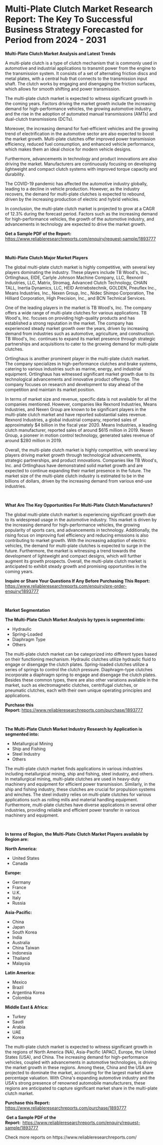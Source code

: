 <p><h1>Multi-Plate Clutch Market Research Report: The Key To Successful Business Strategy Forecasted for Period from 2024 - 2031</h1></p><p><strong>Multi-Plate Clutch Market Analysis and Latest Trends</strong></p>
<p><p>A multi-plate clutch is a type of clutch mechanism that is commonly used in automotive and industrial applications to transmit power from the engine to the transmission system. It consists of a set of alternating friction discs and metal plates, with a central hub that connects to the transmission input shaft. The clutch works by engaging and disengaging the friction surfaces, which allows for smooth shifting and power transmission.</p><p>The multi-plate clutch market is expected to witness significant growth in the coming years. Factors driving the market growth include the increasing demand for high-performance vehicles, the growing automotive industry, and the rise in the adoption of automated manual transmissions (AMTs) and dual-clutch transmissions (DCTs).</p><p>Moreover, the increasing demand for fuel-efficient vehicles and the growing trend of electrification in the automotive sector are also expected to boost the market growth. Multi-plate clutches offer improved power transmission efficiency, reduced fuel consumption, and enhanced vehicle performance, which makes them an ideal choice for modern vehicle designs.</p><p>Furthermore, advancements in technology and product innovations are also driving the market. Manufacturers are continuously focusing on developing lightweight and compact clutch systems with improved torque capacity and durability.</p><p>The COVID-19 pandemic has affected the automotive industry globally, leading to a decline in vehicle production. However, as the industry recovers, the demand for multi-plate clutches is expected to rebound, driven by the increasing production of electric and hybrid vehicles.</p><p>In conclusion, the multi-plate clutch market is projected to grow at a CAGR of 12.3% during the forecast period. Factors such as the increasing demand for high-performance vehicles, the growth of the automotive industry, and advancements in technology are expected to drive the market growth.</p></p>
<p><strong>Get a Sample PDF of the Report:&nbsp;</strong> <a href="https://www.reliableresearchreports.com/enquiry/request-sample/1893777">https://www.reliableresearchreports.com/enquiry/request-sample/1893777</a></p>
<p>&nbsp;</p>
<p><strong>Multi-Plate Clutch Major Market Players</strong></p>
<p><p>The global multi-plate clutch market is highly competitive, with several key players dominating the industry. These players include TB Wood's, Inc., Ortlinghaus, EIDE, Carlyle Johnson Machine Company, LLC, Rexnord Industries, LLC, Matrix, Stromag, Advanced Clutch Technology, CHAIN TALL, Inertia Dynamics, LLC, HEID Antriebstechnik, GOLDEN, Pneuflex Inc., Means Industries, Inc., Nexen Group, Inc., Nidec Shimpo Corporation, The Hilliard Corporation, High Precision, Inc., and BCN Technical Services.</p><p>One of the leading players in the market is TB Wood's, Inc. The company offers a wide range of multi-plate clutches for various applications. TB Wood's, Inc. focuses on providing high-quality products and has established a strong reputation in the market. The company has experienced steady market growth over the years, driven by increasing demand from industries such as automotive, agriculture, and construction. TB Wood's, Inc. continues to expand its market presence through strategic partnerships and acquisitions to cater to the growing demand for multi-plate clutches.</p><p>Ortlinghaus is another prominent player in the multi-plate clutch market. The company specializes in high-performance clutches and brake systems, catering to various industries such as marine, energy, and industrial equipment. Ortlinghaus has witnessed significant market growth due to its technological advancements and innovative product offerings. The company focuses on research and development to stay ahead of the competition and maintain its market position.</p><p>In terms of market size and revenue, specific data is not available for all the companies mentioned. However, companies like Rexnord Industries, Means Industries, and Nexen Group are known to be significant players in the multi-plate clutch market and have reported substantial sales revenue. Rexnord Industries, a global industrial company, reported sales of approximately $4 billion in the fiscal year 2020. Means Industries, a leading clutch manufacturer, reported sales of around $615 million in 2019. Nexen Group, a pioneer in motion control technology, generated sales revenue of around $280 million in 2019.</p><p>Overall, the multi-plate clutch market is highly competitive, with several key players driving market growth through technological advancements, strategic partnerships, and product innovations. Companies like TB Wood's, Inc. and Ortlinghaus have demonstrated solid market growth and are expected to continue expanding their market presence in the future. The market size of the multi-plate clutch industry is estimated to be in the billions of dollars, driven by the increasing demand from various end-use industries.</p></p>
<p>&nbsp;</p>
<p><strong>What Are The Key Opportunities For Multi-Plate Clutch Manufacturers?</strong></p>
<p><p>The global multi-plate clutch market is experiencing significant growth due to its widespread usage in the automotive industry. This market is driven by the increasing demand for high-performance vehicles, the growing popularity of sports cars, and advancements in technology. Additionally, the rising focus on improving fuel efficiency and reducing emissions is also contributing to market growth. With the increasing adoption of electric vehicles, the demand for multi-plate clutches is expected to surge in the future. Furthermore, the market is witnessing a trend towards the development of lightweight and compact designs, which will further augment its growth prospects. Overall, the multi-plate clutch market is anticipated to exhibit steady growth and promising opportunities in the coming years.</p></p>
<p><strong>Inquire or Share Your Questions If Any Before Purchasing This Report:</strong> <a href="https://www.reliableresearchreports.com/enquiry/pre-order-enquiry/1893777">https://www.reliableresearchreports.com/enquiry/pre-order-enquiry/1893777</a></p>
<p>&nbsp;</p>
<p><strong>Market Segmentation</strong></p>
<p><strong>The Multi-Plate Clutch Market Analysis by types is segmented into:</strong></p>
<p><ul><li>Hydraulic</li><li>Spring-Loaded</li><li>Diaphragm Type</li><li>Others</li></ul></p>
<p><p>The multi-plate clutch market can be categorized into different types based on their functioning mechanism. Hydraulic clutches utilize hydraulic fluid to engage or disengage the clutch plates. Spring-loaded clutches utilize a series of springs to control the clutch pressure. Diaphragm-type clutches incorporate a diaphragm spring to engage and disengage the clutch plates. Besides these common types, there are also other variations available in the market, such as electromagnetic clutches, centrifugal clutches, or pneumatic clutches, each with their own unique operating principles and applications.</p></p>
<p><strong>Purchase this Report:&nbsp;</strong><a href="https://www.reliableresearchreports.com/purchase/1893777">https://www.reliableresearchreports.com/purchase/1893777</a></p>
<p>&nbsp;</p>
<p><strong>The Multi-Plate Clutch Market Industry Research by Application is segmented into:</strong></p>
<p><ul><li>Metallurgical Mining</li><li>Ship and Fishing</li><li>Steel Industry</li><li>Others</li></ul></p>
<p><p>The multi-plate clutch market finds applications in various industries including metallurgical mining, ship and fishing, steel industry, and others. In metallurgical mining, multi-plate clutches are used in heavy-duty machinery and equipment for efficient power transmission. Similarly, in the ship and fishing industry, these clutches are crucial for propulsion systems and winches. The steel industry relies on multi-plate clutches for various applications such as rolling mills and material handling equipment. Furthermore, multi-plate clutches have diverse applications in several other industries, providing reliable and efficient power transfer in various machinery and equipment.</p></p>
<p>&nbsp;</p>
<p><strong>In terms of Region, the Multi-Plate Clutch Market Players available by Region are:</strong></p>
<p>
    <p> <strong> North America: </strong>
        <ul>
            <li>United States</li>
            <li>Canada</li>
        </ul>
        </p> 
    <p> <strong> Europe: </strong>
        <ul>
            <li>Germany</li>
            <li>France</li>
            <li>U.K.</li>
            <li>Italy</li>
            <li>Russia</li>
        </ul>
        </p> 
    <p> <strong> Asia-Pacific: </strong>
        <ul>
            <li>China</li>
            <li>Japan</li>
            <li>South Korea</li>
            <li>India</li>
            <li>Australia</li>
            <li>China Taiwan</li>
            <li>Indonesia</li>
            <li>Thailand</li>
            <li>Malaysia</li>
        </ul>
        </p> 
    <p> <strong> Latin America: </strong>
        <ul>
            <li>Mexico</li>
            <li>Brazil</li>
            <li>Argentina Korea</li>
            <li>Colombia</li>
        </ul>
        </p> 
    <p> <strong> Middle East & Africa: </strong>
        <ul>
            <li>Turkey</li>
            <li>Saudi</li>
            <li>Arabia</li>
            <li>UAE</li>
            <li>Korea</li>
        </ul>
    </p>
    </p>
<p><p>The multi-plate clutch market is expected to witness significant growth in the regions of North America (NA), Asia-Pacific (APAC), Europe, the United States (USA), and China. The increasing demand for high-performance vehicles, coupled with advancements in automotive technologies, is driving the market growth in these regions. Among these, China and the USA are projected to dominate the market, accounting for the largest market share percentage valuation. With China's expanding automotive industry and the USA's strong presence of renowned automobile manufacturers, these regions are anticipated to capture significant market share in the multi-plate clutch market.</p></p>
<p><strong>Purchase this Report: </strong><a href="https://www.reliableresearchreports.com/purchase/1893777">https://www.reliableresearchreports.com/purchase/1893777</a></p>
<p>&nbsp;<strong>Get a Sample PDF of the Report:&nbsp;&nbsp;</strong><a href="https://www.reliableresearchreports.com/enquiry/request-sample/1893777">https://www.reliableresearchreports.com/enquiry/request-sample/1893777</a></p>
<p><strong></strong></p>
<p>Check more reports on https://www.reliableresearchreports.com/</p>